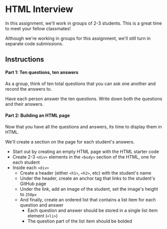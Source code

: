 # HTML Interview

In this assignment, we'll work in groups of 2-3 students. This is a great time to meet your fellow classmates!

Although we're working in groups for this assignment, we'll still turn in separate code submissions.

## Instructions

#### Part 1: Ten questions, ten answers

As a group, think of ten total questions that you can ask one another and record the answers to.

Have each person answer the ten questions. Write down both the questions and their answers.

#### Part 2: Building an HTML page

Now that you have all the questions and answers, its time to display them in HTML. 

We'll create a section on the page for each student's answers.

* Start out by creating an empty HTML page with the HTML starter code
* Create 2-3 `<div>` elements in the `<body>` section of the HTML, one for each student
* Inside each `<div>`
  * Create a header (either `<h1>`, `<h2>`, etc) with the student's name
  * Under the header, create an anchor tag that links to the student's GitHub page
  * Under the link, add an image of the student, set the image's height to `250px`
  * And finally, create an ordered list that contains a list item for each question and answer
    * Each question and answer should be stored in a single list item element (`<li>`)
    * The question part of the list item should be bolded
